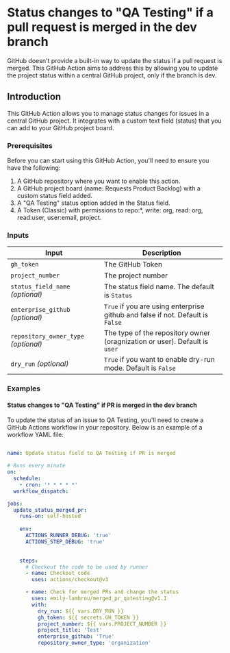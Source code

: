 # Status changes to "QA Testing" if a pull request is merged in the dev branch

GitHub doesn't provide a built-in way to update the status if a pull request is merged. This
GitHub Action aims to address this by allowing you to update the project status within a central GitHub project, only if the branch is dev.

## Introduction

This GitHub Action allows you to manage status changes for issues in a central GitHub project. It integrates with a custom
text field (status) that you can add to your GitHub project board. 

### Prerequisites

Before you can start using this GitHub Action, you'll need to ensure you have the following:

1. A GitHub repository where you want to enable this action.
2. A GitHub project board (name: Requests Product Backlog) with a custom status field added.
3. A "QA Testing" status option added in the Status field.
4. A Token (Classic) with permissions to repo:*, write: org, read: org, read:user, user:email, project. 

### Inputs

| Input                                | Description                                                                                      |
|--------------------------------------|--------------------------------------------------------------------------------------------------|
| `gh_token`                           | The GitHub Token                                                                                 |
| `project_number`                     | The project number                                                                               |                                                         
| `status_field_name` _(optional)_     | The status field name. The default is `Status`                                                   |         
| `enterprise_github` _(optional)_     | `True` if you are using enterprise github and false if not. Default is `False`                   |
| `repository_owner_type` _(optional)_ | The type of the repository owner (oragnization or user). Default is `user`                       |
| `dry_run` _(optional)_               | `True` if you want to enable dry-run mode. Default is `False`                                    |


### Examples

#### Status changes to "QA Testing" if PR is merged in the dev branch 

To update the status of an issue to QA Testing, you'll need to create a GitHub Actions workflow in your repository. Below is
an example of a workflow YAML file:

```yaml

name: Update status field to QA Testing if PR is merged

# Runs every minute
on:
  schedule:
    - cron: '* * * * *'
  workflow_dispatch:

jobs:
  update_status_merged_pr:
    runs-on: self-hosted
    
    env:
      ACTIONS_RUNNER_DEBUG: 'true'
      ACTIONS_STEP_DEBUG: 'true'
    

    steps:
      # Checkout the code to be used by runner
      - name: Checkout code
        uses: actions/checkout@v3

      - name: Check for merged PRs and change the status
        uses: emily-lambrou/merged_pr_qatesting@v1.1
        with:
          dry_run: ${{ vars.DRY_RUN }}           
          gh_token: ${{ secrets.GH_TOKEN }}      
          project_number: ${{ vars.PROJECT_NUMBER }} 
          project_title: 'Test'
          enterprise_github: 'True'
          repository_owner_type: 'organization'
       
```
